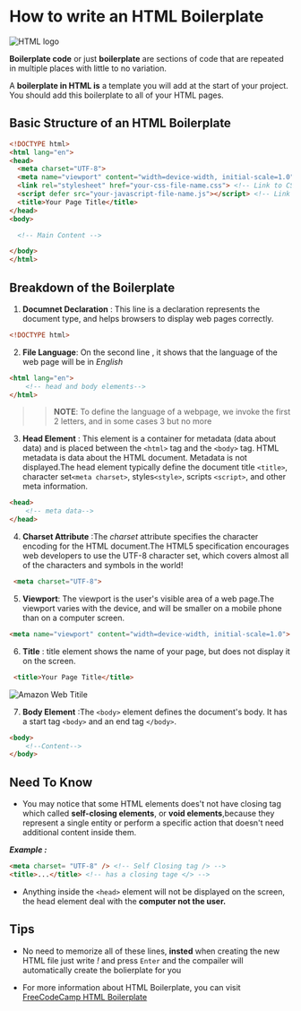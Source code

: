 # How to write an HTML Boilerplate
![HTML logo](https://i.imgur.com/mAzIORO.png)

**Boilerplate code** or just **boilerplate** are sections of code that are repeated in multiple places with little to no variation.

A **boilerplate in HTML is** a template you will add at the start of your project. You should add this boilerplate to all of your HTML pages.

## Basic Structure of an HTML Boilerplate

```html
<!DOCTYPE html>
<html lang="en">
<head>
  <meta charset="UTF-8">
  <meta name="viewport" content="width=device-width, initial-scale=1.0">
  <link rel="stylesheet" href="your-css-file-name.css"> <!-- Link to CSS -->
  <script defer src="your-javascript-file-name.js"></script> <!-- Link to JavaScript -->
  <title>Your Page Title</title>
</head>
<body>

  <!-- Main Content -->

</body>
</html>
```

## Breakdown of the Boilerplate
1. **Documnet Declaration** : This line is a declaration represents the document type, and helps browsers to display web pages correctly.

```html
<!DOCTYPE html>
```
2. **File Language**: On the second line , it shows that the language of the web page will be in *English*

```html
<html lang="en">
    <!-- head and body elements-->
</html>
```
> >  **NOTE**: To define the language of a webpage, we invoke the first 2 letters, and in some cases 3 but no more

3. **Head Element** : This element is a container for metadata (data about data) and is placed between the `<html>` tag and the `<body>` tag.
HTML metadata is data about the HTML document. Metadata is not displayed.The head element typically define the document title `<title>`, character set`<meta charset>`, styles`<style>`, scripts `<script>`, and other meta information.

```html
<head>
    <!-- meta data-->
</head>
```
4. **Charset Attribute** :The *charset* attribute specifies the character encoding for the HTML document.The HTML5 specification encourages web developers to use the UTF-8 character set, which covers almost all of the characters and symbols in the world!

```html
 <meta charset="UTF-8">
```
5. **Viewport**: The viewport is the user's visible area of a web page.The viewport varies with the device, and will be smaller on a mobile phone than on a computer screen.
```html
<meta name="viewport" content="width=device-width, initial-scale=1.0">
````
6. **Title** : title element shows the name of your page, but does not display it on the screen.

``` html 
 <title>Your Page Title</title>
```

![Amazon Web Titile](https://i.imgur.com/WfuOnpb.png)

7. **Body Element** :The `<body>` element defines the document's body.
It has a start tag `<body>` and an end tag `</body>`.

```html
<body>
    <!--Content-->
</body>
```

## Need To Know
- You may notice that some HTML elements does't not have closing tag which called **self-closing elements**, or **void elements**,because they represent a single entity or perform a specific action that doesn't need additional content inside them.

***Example :***
```html
<meta charset= "UTF-8" /> <!-- Self Closing tag /> -->
<title>...</title> <!-- has a closing tage </> -->
```
- Anything inside the `<head>` element will not be displayed on the screen, the head element deal with the **computer not the user.**

## Tips

- No need to memorize all of these lines, **insted** when creating the new HTML file just write *!* and press `Enter` and the compailer will automatically create the bolierplate for you

- For more information about HTML Boilerplate, you can visit [FreeCodeCamp HTML Boilerplate](https://www.freecodecamp.org/news/basic-html5-template-boilerplate-code-example/)